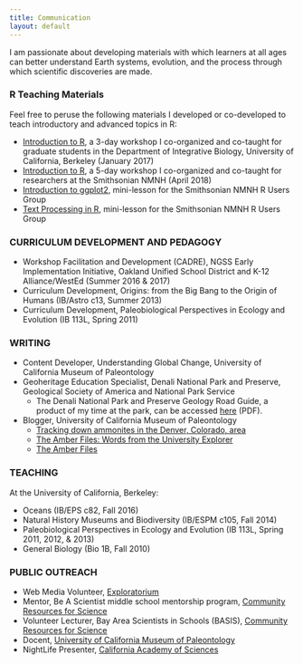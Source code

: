```yaml
---
title: Communication
layout: default
---
```


I am passionate about developing materials with which learners at all ages can better understand Earth systems, evolution, and the process through which scientific discoveries are made.

### R Teaching Materials

Feel free to peruse the following materials I developed or co-developed to teach introductory and advanced topics in R:
* [Introduction to R](https://github.com/ibgradR/Rworkshop_2017/wiki), a 3-day workshop I co-organized and co-taught for graduate students in the Department of Integrative Biology, University of California, Berkeley (January 2017)
* [Introduction to R](https://github.com/nmnh-r-users/R-Basics/wiki), a 5-day workshop I co-organized and co-taught for researchers at the Smithsonian NMNH (April 2018)
* [Introduction to ggplot2](https://github.com/nmnh-r-users/meetups/tree/master/code/ggplot), mini-lesson for the Smithsonian NMNH R Users Group
* [Text Processing in R](https://github.com/nmnh-r-users/meetups/tree/master/code/text-processing), mini-lesson for the Smithsonian NMNH R Users Group

### CURRICULUM DEVELOPMENT AND PEDAGOGY

* Workshop Facilitation and Development (CADRE), NGSS Early Implementation Initiative, Oakland Unified School District and K-12 Alliance/WestEd (Summer 2016 & 2017)
* Curriculum Development, Origins: from the Big Bang to the Origin of Humans (IB/Astro c13, Summer 2013)
* Curriculum Development, Paleobiological Perspectives in Ecology and Evolution (IB 113L, Spring 2011)

### WRITING

* Content Developer, Understanding Global Change, University of California Museum of Paleontology
* Geoheritage Education Specialist, Denali National Park and Preserve, Geological Society of America and National Park Service
  * The Denali National Park and Preserve Geology Road Guide, a product of my time at the park, can be accessed [here](https://www.nps.gov/dena/learn/nature/upload/Denali-Geology-Road-Guide.pdf) (PDF).
* Blogger, University of California Museum of Paleontology
  * [Tracking down ammonites in the Denver, Colorado, area](http://ucmp.berkeley.edu/blog/archives/3793)
  * [The Amber Files: Words from the University Explorer](http://ucmp.berkeley.edu/blog/archives/2223)
  * [The Amber Files](http://ucmp.berkeley.edu/blog/archives/2210)

### TEACHING

At the University of California, Berkeley:

* Oceans (IB/EPS c82, Fall 2016)
* Natural History Museums and Biodiversity (IB/ESPM c105, Fall 2014)
* Paleobiological Perspectives in Ecology and Evolution (IB 113L, Spring 2011, 2012, & 2013)
* General Biology (Bio 1B, Fall 2010)

### PUBLIC OUTREACH

* Web Media Volunteer, [Exploratorium](https://www.exploratorium.edu/)
* Mentor, Be A Scientist middle school mentorship program, [Community Resources for Science](http://www.crscience.org/)
* Volunteer Lecturer, Bay Area Scientists in Schools (BASIS), [Community Resources for Science](http://www.crscience.org/)
* Docent, [University of California Museum of Paleontology](http://www.ucmp.berkeley.edu/)
* NightLife Presenter, [California Academy of Sciences](http://www.calacademy.org/)
